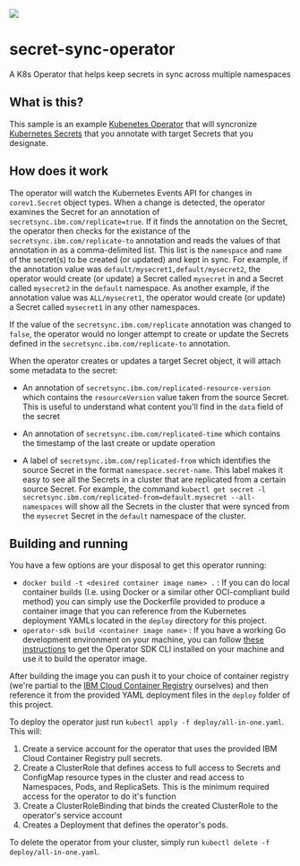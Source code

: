 ![](https://github.com/unchartedsky/secret-sync-operator/workflows/Dockerize/badge.svg)

# secret-sync-operator
A K8s Operator that helps keep secrets in sync across multiple namespaces

## What is this?
This sample is an example [Kubenetes Operator](https://coreos.com/operators/) that will syncronize [Kubernetes Secrets](https://kubernetes.io/docs/concepts/configuration/secret/) that you annotate with target Secrets that you designate.

## How does it work
The operator will watch the Kubernetes Events API for changes in `corev1.Secret` object types. When a change is detected, the operator examines the Secret for an annotation of `secretsync.ibm.com/replicate=true`. If it finds the annotation on the Secret, the operator then checks for the existance of the `secretsync.ibm.com/replicate-to` annotation and reads the values of that annotation in as a comma-delimited list. This list is the `namespace` and `name` of the secret(s) to be created (or updated) and kept in sync. For example, if the annotation value was `default/mysecret1,default/mysecret2`, the operator would create (or update) a Secret called `mysecret` in and a Secret called `mysecret2` in the `default` namespace. As another example, if the annotation value was `ALL/mysecret1`, the operator would create (or update) a Secret called `mysecret1` in any other namespaces.

If the value of the `secretsync.ibm.com/replicate` annotation was changed to `false`, the operator would no longer attempt to create or update the Secrets defined in the `secretsync.ibm.com/replicate-to` annotation.

When the operator creates or updates a target Secret object, it will attach some metadata to the secret:

* An annotation of `secretsync.ibm.com/replicated-resource-version` which contains the `resourceVersion` value taken from the source Secret. This is useful to understand what content you'll find in the `data` field of the secret

* An annotation of `secretsync.ibm.com/replicated-time` which contains the timestamp of the last create or update operation

* A label of `secretsync.ibm.com/replicated-from` which identifies the source Secret in the format `namespace.secret-name`. This label makes it easy to see all the Secrets in a cluster that are replicated from a certain source Secret. For example, the command `kubectl get secret -l secretsync.ibm.com/replicated-from=default.mysecret --all-namespaces` will show all the Secrets in the cluster that were synced from the `mysecret` Secret in the `default` namespace of the cluster.

## Building and running
You have a few options are your disposal to get this operator running:
* `docker build -t <desired container image name> .` : If you can do local container builds (I.e. using Docker or a similar other OCI-compliant build method) you can simply use the Dockerfile provided to produce a container image that you can reference from the Kubernetes deployment YAMLs located in the `deploy` directory for this project.
* `operator-sdk build <container image name>` : If you have a working Go development environment on your machine, you can follow [these instructions](https://github.com/operator-framework/operator-sdk/blob/master/doc/user/install-operator-sdk.md) to get the Operator SDK CLI installed on your machine and use it to build the operator image.

After building the image you can push it to your choice of container registry (we're partial to the [IBM Cloud Container Registry](https://cloud.ibm.com/kubernetes/catalog/registry) ourselves) and then reference it from the provided YAML deployment files in the `deploy` folder of this project.

To deploy the operator just run `kubectl apply -f deploy/all-in-one.yaml`. This will:
1. Create a service account for the operator that uses the provided IBM Cloud Container Registry pull secrets.
2. Create a ClusterRole that defines access to full access to Secrets and ConfigMap resource types in the cluster and read access to Namespaces, Pods, and ReplicaSets. This is the minimum required access for the operator to do it's function
3. Create a ClusterRoleBinding that binds the created ClusterRole to the operator's service account
4. Creates a Deployment that defines the operator's pods.

To delete the operator from your cluster, simply run `kubectl delete -f deploy/all-in-one.yaml`.
